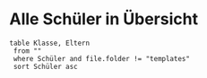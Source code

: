 Alle Schüler in Übersicht
===

```dataview
table Klasse, Eltern
 from ""
 where Schüler and file.folder != "templates"
 sort Schüler asc
```